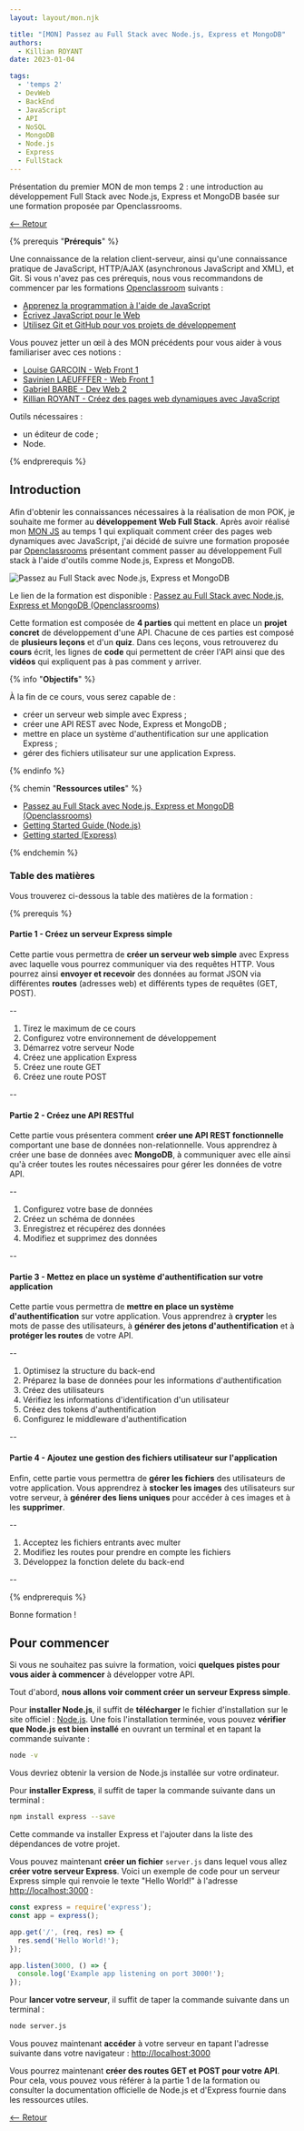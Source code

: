 ```yaml
---
layout: layout/mon.njk

title: "[MON] Passez au Full Stack avec Node.js, Express et MongoDB"
authors:
  - Killian ROYANT
date: 2023-01-04

tags:
  - 'temps 2'
  - DevWeb
  - BackEnd
  - JavaScript
  - API
  - NoSQL
  - MongoDB
  - Node.js
  - Express
  - FullStack
---
```


<!-- début résumé -->

Présentation du premier MON de mon temps 2 : une introduction au développement Full Stack avec Node.js, Express et MongoDB basée sur une formation proposée par Openclassrooms.

<!-- fin résumé -->

[<-- Retour](../)

{% prerequis "**Prérequis**" %}

Une connaissance de la relation client-serveur, ainsi qu'une connaissance pratique de JavaScript, HTTP/AJAX (asynchronous JavaScript and XML), et Git. Si vous n'avez pas ces prérequis, nous vous recommandons de commencer par les formations [Openclassroom](https://openclassrooms.com) suivants :  

- [Apprenez la programmation à l'aide de JavaScript](https://openclassrooms.com/fr/courses/6175841-apprenez-a-programmer-avec-javascript)
- [Écrivez JavaScript pour le Web](https://openclassrooms.com/fr/courses/5543061-ecrivez-du-javascript-pour-le-web)
- [Utilisez Git et GitHub pour vos projets de développement](https://openclassrooms.com/fr/courses/5641721-utilisez-git-et-github-pour-vos-projets-de-developpement)

Vous pouvez jetter un œil à des MON précédents pour vous aider à vous familiariser avec ces notions :

- [Louise GARCOIN - Web Front 1](../../../LG/MON2/)
- [Savinien LAEUFFFER - Web Front 1](../../../SL/webfront/web-front-1/)
- [Gabriel BARBE - Dev Web 2](../../../GB/Mons/Devweb2/)
- [Killian ROYANT - Créez des pages web dynamiques avec JavaScript](../js/)

Outils nécessaires :

- un éditeur de code ;
- Node.

{% endprerequis %}

## Introduction

Afin d'obtenir les connaissances nécessaires à la réalisation de mon POK, je souhaite me former au **développement Web Full Stack**. Après avoir réalisé mon [MON JS](../js/) au temps 1 qui expliquait comment créer des pages web dynamiques avec JavaScript, j'ai décidé de suivre une formation proposée par [Openclassrooms](https://openclassrooms.com/fr) présentant comment passer au développement Full stack à l'aide d'outils comme Node.js, Express et MongoDB.

![Passez au Full Stack avec Node.js, Express et MongoDB](https://i.vimeocdn.com/video/831167886-a5fc36e3ebad0faa112367f30c68d4f32ae1f759bee515b454169908dc55db2f-d_640)

Le lien de la formation est disponible : [Passez au Full Stack avec Node.js, Express et MongoDB (Openclassrooms)](https://openclassrooms.com/fr/courses/6390246-passez-au-full-stack-avec-node-js-express-et-mongodb)

Cette formation est composée de **4 parties** qui mettent en place un **projet concret** de développement d'une API. Chacune de ces parties est composé de **plusieurs leçons** et d'un **quiz**. Dans ces leçons, vous retrouverez du **cours** écrit, les lignes de **code** qui permettent de créer l'API ainsi que des **vidéos** qui expliquent pas à pas comment y arriver.

{% info "**Objectifs**" %}

À la fin de ce cours, vous serez capable de :

- créer un serveur web simple avec Express ;
- créer une API REST avec Node, Express et MongoDB ;
- mettre en place un système d'authentification sur une application Express ;
- gérer des fichiers utilisateur sur une application Express.

{% endinfo %}

{% chemin "**Ressources utiles**" %}

- [Passez au Full Stack avec Node.js, Express et MongoDB (Openclassrooms)](https://openclassrooms.com/fr/courses/6390246-passez-au-full-stack-avec-node-js-express-et-mongodb)
- [Getting Started Guide (Node.js)](https://nodejs.org/en/docs/guides/getting-started-guide/)
- [Getting started (Express)](https://expressjs.com/en/starter/installing.html)

{% endchemin %}

### Table des matières

Vous trouverez ci-dessous la table des matières de la formation :

{% prerequis %}

#### Partie 1 - Créez un serveur Express simple

Cette partie vous permettra de **créer un serveur web simple** avec Express avec laquelle vous pourrez communiquer via des requêtes HTTP. Vous pourrez ainsi **envoyer et recevoir** des données au format JSON via différentes **routes** (adresses web) et différents types de requêtes (GET, POST).

--

1. Tirez le maximum de ce cours
2. Configurez votre environnement de développement
3. Démarrez votre serveur Node
4. Créez une application Express
5. Créez une route GET
6. Créez une route POST

--

#### Partie 2 - Créez une API RESTful

Cette partie vous présentera comment **créer une API REST fonctionnelle** comportant une base de données non-relationnelle. Vous apprendrez à créer une base de données avec **MongoDB**, à communiquer avec elle ainsi qu'à créer toutes les routes nécessaires pour gérer les données de votre API.

--

1. Configurez votre base de données
2. Créez un schéma de données
3. Enregistrez et récupérez des données
4. Modifiez et supprimez des données

--

#### Partie 3 - Mettez en place un système d'authentification sur votre application

Cette partie vous permettra de **mettre en place un système d'authentification** sur votre application. Vous apprendrez à **crypter** les mots de passe des utilisateurs, à **générer des jetons d'authentification** et à **protéger les routes** de votre API.

--

1. Optimisez la structure du back-end
2. Préparez la base de données pour les informations d'authentification
3. Créez des utilisateurs
4. Vérifiez les informations d'identification d'un utilisateur
5. Créez des tokens d'authentification
6. Configurez le middleware d'authentification

--

#### Partie 4 - Ajoutez une gestion des fichiers utilisateur sur l'application

Enfin, cette partie vous permettra de **gérer les fichiers** des utilisateurs de votre application. Vous apprendrez à **stocker les images** des utilisateurs sur votre serveur, à **générer des liens uniques** pour accéder à ces images et à les **supprimer**.

--

1. Acceptez les fichiers entrants avec multer
2. Modifiez les routes pour prendre en compte les fichiers
3. Développez la fonction delete du back-end

--

{% endprerequis %}

Bonne formation !

## Pour commencer

Si vous ne souhaitez pas suivre la formation, voici **quelques pistes pour vous aider à commencer** à développer votre API.

Tout d'abord, **nous allons voir comment créer un serveur Express simple**.

Pour **installer Node.js**, il suffit de **télécharger** le fichier d'installation sur le site officiel : [Node.js](https://nodejs.org/en/). Une fois l'installation terminée, vous pouvez **vérifier que Node.js est bien installé** en ouvrant un terminal et en tapant la commande suivante :

```bash
node -v
```

Vous devriez obtenir la version de Node.js installée sur votre ordinateur.

Pour **installer Express**, il suffit de taper la commande suivante dans un terminal :

```bash
npm install express --save
```

Cette commande va installer Express et l'ajouter dans la liste des dépendances de votre projet.

Vous pouvez maintenant **créer un fichier** `server.js` dans lequel vous allez **créer votre serveur Express**. Voici un exemple de code pour un serveur Express simple qui renvoie le texte "Hello World!" à l'adresse [http://localhost:3000](http://localhost:3000/) :

```javascript
const express = require('express');
const app = express();

app.get('/', (req, res) => {
  res.send('Hello World!');
});

app.listen(3000, () => {
  console.log('Example app listening on port 3000!');
});
```

Pour **lancer votre serveur**, il suffit de taper la commande suivante dans un terminal :

```bash
node server.js
```

Vous pouvez maintenant **accéder** à votre serveur en tapant l'adresse suivante dans votre navigateur : [http://localhost:3000](http://localhost:3000/)

Vous pourrez maintenant **créer des routes GET et POST pour votre API**. Pour cela, vous pouvez vous référer à la partie 1 de la formation ou consulter la documentation officielle de Node.js et d'Express fournie dans les ressources utiles.

[<-- Retour](../)

